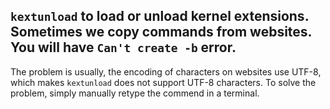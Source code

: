 ## `kextunload` to load or unload kernel extensions. Sometimes we copy commands from websites. You will have `Can't create -b` error.

The problem is usually, the encoding of characters on websites use UTF-8, which makes `kextunload` does not support UTF-8 characters. To solve the problem, simply manually retype the commend in a terminal.
